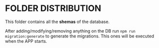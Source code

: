 # FOLDER DISTRIBUTION

This folder contains all the **shemas** of the database.

After adding/modifying/removing anything on the DB run `npm run migration:generate` to generate the migrations. This ones will be executed when the APP starts.
